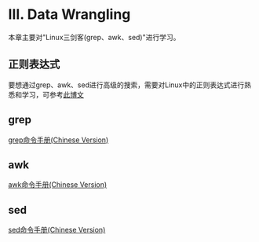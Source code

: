 # Ⅲ. Data Wrangling 
本章主要对"Linux三剑客(grep、awk、sed)"进行学习。
## 正则表达式
要想通过grep、awk、sed进行高级的搜索，需要对Linux中的正则表达式进行熟悉和学习，可参考[此博文](https://www.myfreax.com/regular-expressions-in-grep/)
## grep
[grep命令手册(Chinese Version)](https://wangchujiang.com/linux-command/c/grep.html)
## awk
[awk命令手册(Chinese Version)](https://wangchujiang.com/linux-command/c/awk.html)
## sed
[sed命令手册(Chinese Version)](https://wangchujiang.com/linux-command/c/sed.html)